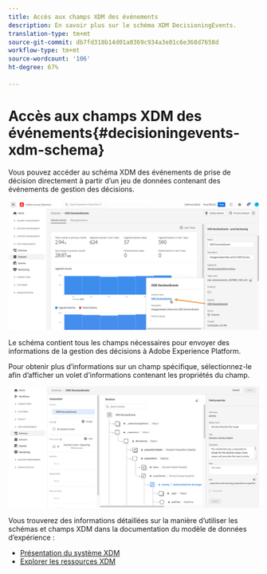 ```yaml
---
title: Accès aux champs XDM des événements
description: En savoir plus sur le schéma XDM DecisioningEvents.
translation-type: tm+mt
source-git-commit: db7fd318b14d01a0369c934a3e01c6e368d7658d
workflow-type: tm+mt
source-wordcount: '106'
ht-degree: 67%

---
```


# Accès aux champs XDM des événements{#decisioningevents-xdm-schema}

Vous pouvez accéder au schéma XDM des événements de prise de décision directement à partir d’un jeu de données contenant des événements de gestion des décisions.

![](../../assets/access-schema.png)

Le schéma contient tous les champs nécessaires pour envoyer des informations de la gestion des décisions à Adobe Experience Platform.

Pour obtenir plus d’informations sur un champ spécifique, sélectionnez-le afin d’afficher un volet d’informations contenant les propriétés du champ.

![](../../assets/schema-fields.png)

Vous trouverez des informations détaillées sur la manière d’utiliser les schémas et champs XDM dans la documentation du modèle de données d’expérience :

* [Présentation du système XDM](https://experienceleague.adobe.com/docs/experience-platform/xdm/home.html?lang=fr)
* [Explorer les ressources XDM](https://experienceleague.adobe.com/docs/experience-platform/xdm/ui/explore.html?lang=fr)
